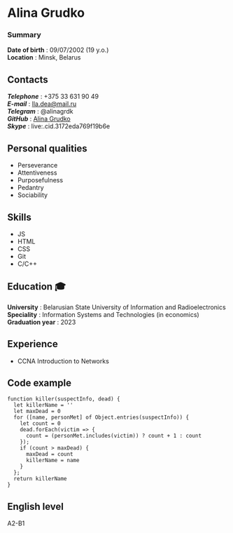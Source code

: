 # Alina Grudko
### Summary  
**Date of birth** : 09/07/2002 (19 y.o.)  
**Location**  : Minsk, Belarus  
## Contacts  
***Telephone*** : +375 33 631 90 49  
***E-mail*** : lla.dea@mail.ru  
***Telegram*** : @alinagrdk  
***GitHub*** : [Alina Grudko](https://github.com/AlinaGrudko)  
***Skype*** : live:.cid.3172eda769f19b6e  
## Personal qualities  
- Perseverance
- Attentiveness  
- Purposefulness 
- Pedantry
- Sociability
## Skills  
- JS  
- HTML  
- CSS  
- Git  
- C/C++  
## Education :mortar_board:  
**University** : Belarusian State University of Information and Radioelectronics  
**Speciality** : Information Systems and Technologies (in economics)  
**Graduation year** : 2023  
## Experience  
- CCNA Introduction to Networks
## Code example  
```
function killer(suspectInfo, dead) {
  let killerName = ''
  let maxDead = 0
  for ([name, personMet] of Object.entries(suspectInfo)) {
    let count = 0
    dead.forEach(victim => {
      count = (personMet.includes(victim)) ? count + 1 : count
    });
    if (count > maxDead) {
      maxDead = count
      killerName = name
    }
  };
  return killerName
}
```  
## English level  
A2-B1

